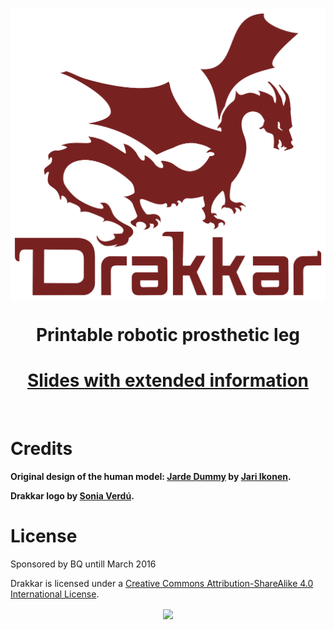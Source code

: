 </br>
<p align="center"><img src="doc/logo/drakkar.png" width="600" align="center"></p>
<h1 align="center">Printable robotic prosthetic leg</h1>
<h1 align="center"><a href="https://docs.google.com/presentation/d/1ZMLm4qNfcyg3-ecoeMDhc2dMLOijJFQUegxEqDrHt8k/pub?start=false&loop=false&delayms=3000">Slides with extended information</a></h1>
</br>

# Credits

**Original design of the human model: [Jarde Dummy](https://grabcad.com/library/jarde-dummy-1) by [Jari Ikonen](https://grabcad.com/jari.ikonen-2).**

**Drakkar logo by [Sonia Verdú](http://www.soniaverdu.es/).**

# License

Sponsored by BQ untill March 2016

Drakkar is licensed under a [Creative Commons Attribution-ShareAlike 4.0 International License](http://creativecommons.org/licenses/by-sa/4.0/).

<p align="center">
<img src="doc/logo/by-sa.png" width="400" align = "center">
</p>
